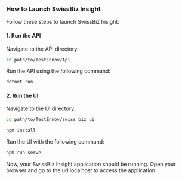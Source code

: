 ### How to Launch SwissBiz Insight

Follow these steps to launch SwissBiz Insight:

#### 1. Run the API

Navigate to the API directory:

```bash
cd path/to/TestEnnov/Api
```

Run the API using the following command:

```bash
dotnet run
```

#### 2. Run the UI

Navigate to the UI directory:

```bash
cd path/to/TestEnnov/swiss_biz_ui
```
```bash
npm install
```
Run the UI with the following command:

```bash
npm run serve
```

Now, your SwissBiz Insight application should be running. Open your browser and go to the url localhost to access the application.
